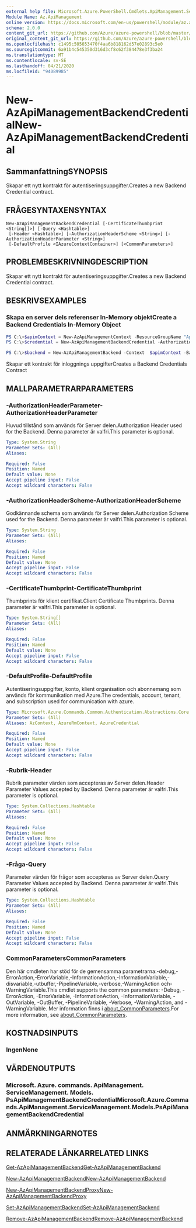 ```yaml
---
external help file: Microsoft.Azure.PowerShell.Cmdlets.ApiManagement.ServiceManagement.dll-Help.xml
Module Name: Az.ApiManagement
online version: https://docs.microsoft.com/en-us/powershell/module/az.apimanagement/new-azapimanagementbackendcredential
schema: 2.0.0
content_git_url: https://github.com/Azure/azure-powershell/blob/master/src/ApiManagement/ApiManagement/help/New-AzApiManagementBackendCredential.md
original_content_git_url: https://github.com/Azure/azure-powershell/blob/master/src/ApiManagement/ApiManagement/help/New-AzApiManagementBackendCredential.md
ms.openlocfilehash: c1495c505653470f4aa6b818162d57e02893c5e0
ms.sourcegitcommit: 6a91b4c545350d316d3cf8c62f384478e3f3ba24
ms.translationtype: MT
ms.contentlocale: sv-SE
ms.lasthandoff: 04/21/2020
ms.locfileid: "94089985"
---
```

# <span data-ttu-id="e30d1-101">New-AzApiManagementBackendCredential</span><span class="sxs-lookup"><span data-stu-id="e30d1-101">New-AzApiManagementBackendCredential</span></span>

## <span data-ttu-id="e30d1-102">Sammanfattning</span><span class="sxs-lookup"><span data-stu-id="e30d1-102">SYNOPSIS</span></span>
<span data-ttu-id="e30d1-103">Skapar ett nytt kontrakt för autentiseringsuppgifter.</span><span class="sxs-lookup"><span data-stu-id="e30d1-103">Creates a new Backend Credential contract.</span></span>

## <span data-ttu-id="e30d1-104">FRÅGESYNTAXEN</span><span class="sxs-lookup"><span data-stu-id="e30d1-104">SYNTAX</span></span>

```
New-AzApiManagementBackendCredential [-CertificateThumbprint <String[]>] [-Query <Hashtable>]
 [-Header <Hashtable>] [-AuthorizationHeaderScheme <String>] [-AuthorizationHeaderParameter <String>]
 [-DefaultProfile <IAzureContextContainer>] [<CommonParameters>]
```

## <span data-ttu-id="e30d1-105">PROBLEMBESKRIVNING</span><span class="sxs-lookup"><span data-stu-id="e30d1-105">DESCRIPTION</span></span>
<span data-ttu-id="e30d1-106">Skapar ett nytt kontrakt för autentiseringsuppgifter.</span><span class="sxs-lookup"><span data-stu-id="e30d1-106">Creates a new Backend Credential contract.</span></span>

## <span data-ttu-id="e30d1-107">BESKRIVS</span><span class="sxs-lookup"><span data-stu-id="e30d1-107">EXAMPLES</span></span>

### <span data-ttu-id="e30d1-108">Skapa en server dels referenser In-Memory objekt</span><span class="sxs-lookup"><span data-stu-id="e30d1-108">Create a Backend Credentials In-Memory Object</span></span>
```powershell
PS C:\>$apimContext = New-AzApiManagementContext -ResourceGroupName "Api-Default-WestUS" -ServiceName "contoso"
PS C:\>$credential = New-AzApiManagementBackendCredential -AuthorizationHeaderScheme basic -AuthorizationHeaderParameter opensesame -Query @{"sv" = @('xx', 'bb'); "sr" = @('cc')} -Header @{"x-my-1" = @('val1', 'val2')}

PS C:\>$backend = New-AzApiManagementBackend -Context  $apimContext -BackendId 123 -Url 'https://contoso.com/awesomeapi' -Protocol http -Title "first backend" -SkipCertificateChainValidation $true -Credential $credential -Description "my backend"
```

<span data-ttu-id="e30d1-109">Skapar ett kontrakt för inloggnings uppgifter</span><span class="sxs-lookup"><span data-stu-id="e30d1-109">Creates a Backend Credentials Contract</span></span>

## <span data-ttu-id="e30d1-110">MALLPARAMETRAR</span><span class="sxs-lookup"><span data-stu-id="e30d1-110">PARAMETERS</span></span>

### <span data-ttu-id="e30d1-111">-AuthorizationHeaderParameter</span><span class="sxs-lookup"><span data-stu-id="e30d1-111">-AuthorizationHeaderParameter</span></span>
<span data-ttu-id="e30d1-112">Huvud tillstånd som används för Server delen.</span><span class="sxs-lookup"><span data-stu-id="e30d1-112">Authorization Header used for the Backend.</span></span>
<span data-ttu-id="e30d1-113">Denna parameter är valfri.</span><span class="sxs-lookup"><span data-stu-id="e30d1-113">This parameter is optional.</span></span>

```yaml
Type: System.String
Parameter Sets: (All)
Aliases:

Required: False
Position: Named
Default value: None
Accept pipeline input: False
Accept wildcard characters: False
```

### <span data-ttu-id="e30d1-114">-AuthorizationHeaderScheme</span><span class="sxs-lookup"><span data-stu-id="e30d1-114">-AuthorizationHeaderScheme</span></span>
<span data-ttu-id="e30d1-115">Godkännande schema som används för Server delen.</span><span class="sxs-lookup"><span data-stu-id="e30d1-115">Authorization Scheme used for the Backend.</span></span>
<span data-ttu-id="e30d1-116">Denna parameter är valfri.</span><span class="sxs-lookup"><span data-stu-id="e30d1-116">This parameter is optional.</span></span>

```yaml
Type: System.String
Parameter Sets: (All)
Aliases:

Required: False
Position: Named
Default value: None
Accept pipeline input: False
Accept wildcard characters: False
```

### <span data-ttu-id="e30d1-117">-CertificateThumbprint</span><span class="sxs-lookup"><span data-stu-id="e30d1-117">-CertificateThumbprint</span></span>
<span data-ttu-id="e30d1-118">Thumbprints för klient certifikat.</span><span class="sxs-lookup"><span data-stu-id="e30d1-118">Client Certificate Thumbprints.</span></span>
<span data-ttu-id="e30d1-119">Denna parameter är valfri.</span><span class="sxs-lookup"><span data-stu-id="e30d1-119">This parameter is optional.</span></span>

```yaml
Type: System.String[]
Parameter Sets: (All)
Aliases:

Required: False
Position: Named
Default value: None
Accept pipeline input: False
Accept wildcard characters: False
```

### <span data-ttu-id="e30d1-120">-DefaultProfile</span><span class="sxs-lookup"><span data-stu-id="e30d1-120">-DefaultProfile</span></span>
<span data-ttu-id="e30d1-121">Autentiseringsuppgifter, konto, klient organisation och abonnemang som används för kommunikation med Azure.</span><span class="sxs-lookup"><span data-stu-id="e30d1-121">The credentials, account, tenant, and subscription used for communication with azure.</span></span>

```yaml
Type: Microsoft.Azure.Commands.Common.Authentication.Abstractions.Core.IAzureContextContainer
Parameter Sets: (All)
Aliases: AzContext, AzureRmContext, AzureCredential

Required: False
Position: Named
Default value: None
Accept pipeline input: False
Accept wildcard characters: False
```

### <span data-ttu-id="e30d1-122">-Rubrik</span><span class="sxs-lookup"><span data-stu-id="e30d1-122">-Header</span></span>
<span data-ttu-id="e30d1-123">Rubrik parameter värden som accepteras av Server delen.</span><span class="sxs-lookup"><span data-stu-id="e30d1-123">Header Parameter Values accepted by Backend.</span></span>
<span data-ttu-id="e30d1-124">Denna parameter är valfri.</span><span class="sxs-lookup"><span data-stu-id="e30d1-124">This parameter is optional.</span></span>

```yaml
Type: System.Collections.Hashtable
Parameter Sets: (All)
Aliases:

Required: False
Position: Named
Default value: None
Accept pipeline input: False
Accept wildcard characters: False
```

### <span data-ttu-id="e30d1-125">-Fråga</span><span class="sxs-lookup"><span data-stu-id="e30d1-125">-Query</span></span>
<span data-ttu-id="e30d1-126">Parameter värden för frågor som accepteras av Server delen.</span><span class="sxs-lookup"><span data-stu-id="e30d1-126">Query Parameter Values accepted by Backend.</span></span>
<span data-ttu-id="e30d1-127">Denna parameter är valfri.</span><span class="sxs-lookup"><span data-stu-id="e30d1-127">This parameter is optional.</span></span>

```yaml
Type: System.Collections.Hashtable
Parameter Sets: (All)
Aliases:

Required: False
Position: Named
Default value: None
Accept pipeline input: False
Accept wildcard characters: False
```

### <span data-ttu-id="e30d1-128">CommonParameters</span><span class="sxs-lookup"><span data-stu-id="e30d1-128">CommonParameters</span></span>
<span data-ttu-id="e30d1-129">Den här cmdleten har stöd för de gemensamma parametrarna:-debug,-ErrorAction,-ErrorVariable,-InformationAction,-InformationVariable,-disvariable,-utbuffer,-PipelineVariable,-verbose,-WarningAction och-WarningVariable.</span><span class="sxs-lookup"><span data-stu-id="e30d1-129">This cmdlet supports the common parameters: -Debug, -ErrorAction, -ErrorVariable, -InformationAction, -InformationVariable, -OutVariable, -OutBuffer, -PipelineVariable, -Verbose, -WarningAction, and -WarningVariable.</span></span> <span data-ttu-id="e30d1-130">Mer information finns i [about_CommonParameters](http://go.microsoft.com/fwlink/?LinkID=113216).</span><span class="sxs-lookup"><span data-stu-id="e30d1-130">For more information, see [about_CommonParameters](http://go.microsoft.com/fwlink/?LinkID=113216).</span></span>

## <span data-ttu-id="e30d1-131">KOSTNADS</span><span class="sxs-lookup"><span data-stu-id="e30d1-131">INPUTS</span></span>

### <span data-ttu-id="e30d1-132">Ingen</span><span class="sxs-lookup"><span data-stu-id="e30d1-132">None</span></span>

## <span data-ttu-id="e30d1-133">VÄRDEN</span><span class="sxs-lookup"><span data-stu-id="e30d1-133">OUTPUTS</span></span>

### <span data-ttu-id="e30d1-134">Microsoft. Azure. commands. ApiManagement. ServiceManagement. Models. PsApiManagementBackendCredential</span><span class="sxs-lookup"><span data-stu-id="e30d1-134">Microsoft.Azure.Commands.ApiManagement.ServiceManagement.Models.PsApiManagementBackendCredential</span></span>

## <span data-ttu-id="e30d1-135">ANMÄRKNINGAR</span><span class="sxs-lookup"><span data-stu-id="e30d1-135">NOTES</span></span>

## <span data-ttu-id="e30d1-136">RELATERADE LÄNKAR</span><span class="sxs-lookup"><span data-stu-id="e30d1-136">RELATED LINKS</span></span>

[<span data-ttu-id="e30d1-137">Get-AzApiManagementBackend</span><span class="sxs-lookup"><span data-stu-id="e30d1-137">Get-AzApiManagementBackend</span></span>](./Get-AzApiManagementBackend)

[<span data-ttu-id="e30d1-138">New-AzApiManagementBackend</span><span class="sxs-lookup"><span data-stu-id="e30d1-138">New-AzApiManagementBackend</span></span>](./New-AzApiManagementBackend.md)

[<span data-ttu-id="e30d1-139">New-AzApiManagementBackendProxy</span><span class="sxs-lookup"><span data-stu-id="e30d1-139">New-AzApiManagementBackendProxy</span></span>](./New-AzApiManagementBackendProxy.md)

[<span data-ttu-id="e30d1-140">Set-AzApiManagementBackend</span><span class="sxs-lookup"><span data-stu-id="e30d1-140">Set-AzApiManagementBackend</span></span>](./Set-AzApiManagementBackend.md)

[<span data-ttu-id="e30d1-141">Remove-AzApiManagementBackend</span><span class="sxs-lookup"><span data-stu-id="e30d1-141">Remove-AzApiManagementBackend</span></span>](./Remove-AzApiManagementBackend.md)
